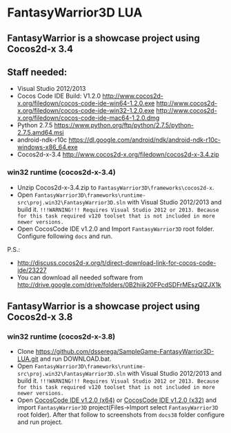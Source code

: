 FantasyWarrior3D LUA
================

## FantasyWarrior is a showcase project using Cocos2d-x 3.4

## Staff needed:
* Visual Studio 2012/2013 
* Cocos Code IDE Build: V1.2.0 
http://www.cocos2d-x.org/filedown/cocos-code-ide-win64-1.2.0.exe
http://www.cocos2d-x.org/filedown/cocos-code-ide-win32-1.2.0.exe
http://www.cocos2d-x.org/filedown/cocos-code-ide-mac64-1.2.0.dmg
* Python 2.7.5 https://www.python.org/ftp/python/2.7.5/python-2.7.5.amd64.msi
* android-ndk-r10c https://dl.google.com/android/ndk/android-ndk-r10c-windows-x86_64.exe
* Cocos2d-x-3.4 http://www.cocos2d-x.org/filedown/cocos2d-x-3.4.zip

### win32 runtime (cocos2d-x-3.4)
* Unzip Cocos2d-x-3.4.zip to `FantasyWarrior3D\frameworks\cocos2d-x`.
* Open `FantasyWarrior3D\frameworks\runtime-src\proj.win32\FantasyWarrior3D.sln` with Visual Studio 2012/2013 and build it. 
`!!!WARNING!!! Requires Visual Studio 2012 or 2013. Because for this task required v120 toolset that is not included in more newer versions.` 
* Open CocosCode IDE v1.2.0 and Import `FantasyWarrior3D` root folder. Configure following `docs` and run.

P.S.: 
* http://discuss.cocos2d-x.org/t/direct-download-link-for-cocos-code-ide/23227
* You can download all needed software from http://drive.google.com/drive/folders/0B2hijk20FPcdSDFrMEszQlZJX1k

## FantasyWarrior is a showcase project using Cocos2d-x 3.8

### win32 runtime (cocos2d-x-3.8)
* Clone https://github.com/dsserega/SampleGame-FantasyWarrior3D-LUA.git and run DOWNLOAD.bat.
* Open `FantasyWarrior3D\frameworks\runtime-src\proj.win32\FantasyWarrior3D.sln` with Visual Studio 2012/2013 and build it. 
`!!!WARNING!!! Requires Visual Studio 2012 or 2013. Because for this task required v120 toolset that is not included in more newer versions.` 
* Open [CocosCode IDE v1.2.0 (x64)](http://www.cocos2d-x.org/filedown/cocos-code-ide-win64-1.2.0.exe) or [CocosCode IDE v1.2.0 (x32)](http://www.cocos2d-x.org/filedown/cocos-code-ide-win32-1.2.0.exe) and import `FantasyWarrior3D` project(Files->Import  select `FantasyWarrior3D` root folder). After that follow to screenshots from `docs38` folder configure and run project.

